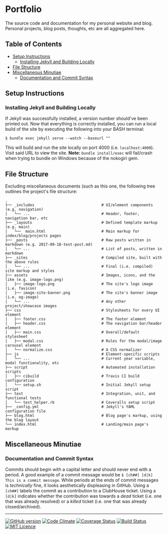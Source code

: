 # Portfolio
The source code and documentation for my personal website and blog. Personal projects, blog posts, thoughts, etc are all aggregated here.

## Table of Contents
* [Setup Instructions](#setup-instructions)
  * [Installing Jekyll and Building Locally](#installing-jekyll-and-building-locally)
* [File Structure](#file-structure)
* [Miscellaneous Minutiae](#miscellaneous-minutiae)
  * [Documentation and Commit Syntax](#documentation-and-commit-syntax)

## Setup Instructions
### Installing Jekyll and Building Locally
If Jekyll was successfully installed, a version number should've been printed out. Now that everything is correctly installed, you can run a local build of the site by executing the following into your BASH terminal:
```
$ bundle exec jekyll serve --watch --baseurl ""
```
This will build and run the site locally on port 4000 (i.e. `localhost:4000`). Visit said URL to view the site. **Note:** `bundle install/exec` will fail/crash when trying to bundle on Windows because of the nokogiri gem. 

## File Structure
Excluding miscellaneous documents (such as this one, the following tree outlines the project's file structure:
```
.
├── _includes                              # UI/element components (e.g. navigation)
|   └── ...                                # Header, footer, navigation bar, etc
├── _layouts                               # Defined template markup (e.g. main)
│   └──  main.html                         # Main markup for index/blog/projects pages
├── _posts                                 # Raw posts written in markdown (e.g. 2017-09-18-test-post.md)
│   └── ...                                # List of posts, written in markdown
├── _sites                                 # Compiled site, built with the above rules
│   └── ...                                # Final (i.e. compiled) site markup and styles
├── assets                                 # Images, icons, and the like (e.g. image-logo.png)
│   ├── image-logo.png                     # The site's logo image (i.e. favicon)
│   ├── image-site-banner.png              # The site's banner image (i.e. og-image)
│   └── ...                                # Any other project/showcase images
├── css                                    # Stylesheets for every UI element
|   ├── footer.css                         # The footer element
|   ├── header.css                         # The navigation bar/header element
|   ├── main.css                           # Overall/default stylesheet
│   ├── modal.css                          # Rules for the modal/image carousel element
│   └── normalize.css                      # A CSS normalizer
├── js                                     # Element-specific scripts
│   └── ...                                # Current year variable, modal functionality, etc
├── script                                 # Automated installation scripts
│   ├── cibuild                            # Travis CI build configuration 
│   └── setup.sh                           # Initial Jekyll setup script
├── test                                   # Integration, unit, and functional tests
│   └── test_helper.rb                     # Coveralls setup script
├── _config.yml                            # Jekyll's YAML configuration file
├── blog.html                              # Blog page's markup, using the blog layout
└── index.html                             # Landing/main page's markup
```

## Miscellaneous Minutiae
### Documentation and Commit Syntax
Commits should begin with a capital letter and should never end with a period. A good example of a commit message would be `$ [ch##] [d|k] This is a commit message`. While periods at the ends of commit messages is _technically_ fine, it looks aesthetically displeasing in GitHub. Using a `[ch##]` labels the commit as a contribution to a ClubHouse ticket. Using a `[d|k]` indicates whether the contribution was towards a _dead_ ticket (i.e. one that was already resolved) or a _killed_ ticket (i.e. one that was already closed/archived).

---

[![GitHub version](https://badge.fury.io/gh/FlatlanderWoman%2Fportfolio.svg)](https://badge.fury.io/gh/FlatlanderWoman%2Fportfolio) [![Code Climate](https://codeclimate.com/github/FlatlanderWoman/portfolio.svg)](https://codeclimate.com/github/FlatlanderWoman/portfolio) [![Coverage Status](https://coveralls.io/repos/github/FlatlanderWoman/portfolio/badge.svg?branch=master)](https://coveralls.io/github/FlatlanderWoman/portfolio?branch=master) [![Build Status](https://travis-ci.org/FlatlanderWoman/portfolio.svg?branch=master)](https://travis-ci.org/FlatlanderWoman/portfolio) [![MIT Licence](https://badges.frapsoft.com/os/mit/mit.png?v=103)](https://opensource.org/licenses/mit-license.php)
